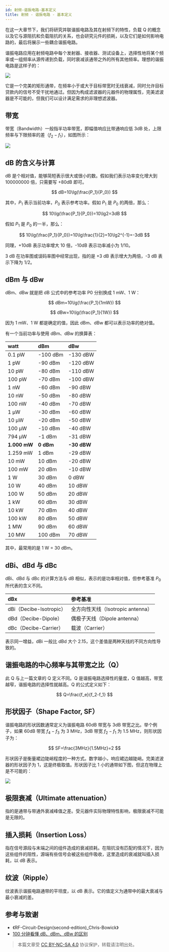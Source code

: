 ```yaml
---
id: 射频-谐振电路-基本定义
title: 射频 - 谐振电路 - 基本定义
---
```


在这一大章节下，我们将研究并联谐振电路及其在射频下的特性，负载 Q 的概念以及它与源阻抗和负载阻抗的关系，也会研究元件的损耗，以及它们是如何影响电路的，最后将展示一些耦合谐振电路。

谐振电路应用在射频电路中每个发射器、接收器、测试设备上，选择性地将某个频率或一组频率从源传递到负载，同时衰减该通带之外的所有其他频率。理想的谐振电路是这样子的：

![](https://wiki-media-1253965369.cos.ap-guangzhou.myqcloud.com/img/20220411160533.png)

它是一个完美的矩形通带，在频率小于或大于目标带宽时无线衰减，同时允许目标贷款内的信号不受干扰地通过。但因为构成滤波器的元器件的物理属性，完美滤波器是不可能的，但我们可以设计满足需求的非理想滤波器。

## 带宽

带宽（Bandwidth）一般指半功率带宽，即幅值响应比带通响应低 3dB 处，上限频率与下限频率的差（$f_2-f_1$），如图所示：

![](https://wiki-media-1253965369.cos.ap-guangzhou.myqcloud.com/img/20220411161650.png)

## dB 的含义与计算

dB 是个相对值，能够简短表示很大或很小的数。假如我们表示功率变化增大到 100000000 倍，只需要写 +80dB 即可。

$$
dB=10\lg(\frac{P_1}{P_0})
$$

其中，$P_1$ 表示当前功率，$P_0$ 表示参考功率。假如 $P_1$ 是 $P_0$ 的两倍，那么：

$$
10\lg(\frac{P_1}{P_0})=10\lg2=3dB
$$

假如 $P_1$ 是 $P_0$ 的一半，那么：

$$
10\lg(\frac{P_1}{P_0})=10\lg\frac{1}{2}=10\lg2^{-1}=-3dB
$$

同理，+10dB 表示功率增大 10 倍，-10dB 表示功率减小为 1/10。

3 dB 在功率图或误码率图中经常出现，指的是 +3 dB 表示增大为两倍，-3 dB 表示下降为 1/2。

## dBm 与 dBw

dBm、dBw 就是把 dB 公式中的参考功率 P0 分别换成 1 mW、1 W：

$$
dBm=10\lg(\frac{P_1}{1mW})
$$

$$
dBw=10\lg(\frac{P_1}{1W})
$$

因为 1 mW、1 W 都是确定的值，因此 dBm、dBw 都可以表示功率的绝对值。

有一个当前功率与使用 dBm、dBw 的换算表：

| watt         | dBm       | dBw         |
| :----------- | :-------- | :---------- |
| 0.1 pW       | -100 dBm  | -130 dBW    |
| 1 pW         | -90 dBm   | -120 dBW    |
| 10 pW        | -80 dBm   | -110 dBW    |
| 100 pW       | -70 dBm   | -100 dBW    |
| 1 nW         | -60 dBm   | -90 dBW     |
| 10 nW        | -50 dBm   | -80 dBW     |
| 100 nW       | -40 dBm   | -70 dBW     |
| 1 μW         | -30 dBm   | -60 dBW     |
| 10 μW        | -20 dBm   | -50 dBW     |
| 100 μW       | -10 dBm   | -40 dBW     |
| 794 μW       | -1 dBm    | -31 dBW     |
| **1.000 mW** | **0 dBm** | **-30 dBW** |
| 1.259 mW     | 1 dBm     | -29 dBW     |
| 10 mW        | 10 dBm    | -20 dBW     |
| 100 mW       | 20 dBm    | -10 dBW     |
| 1 W          | 30 dBm    | 0 dBW       |
| 10 W         | 40 dBm    | 10 dBW      |
| 100 W        | 50 dBm    | 20 dBW      |
| 1 kW         | 60 dBm    | 30 dBW      |
| 10 kW        | 70 dBm    | 40 dBW      |
| 100 kW       | 80 dBm    | 50 dBW      |
| 1 MW         | 90 dBm    | 60 dBW      |
| 10 MW        | 100 dBm   | 70 dBW      |

其中，最常用的是 1 W = 30 dBm。

## dBi、dBd 与 dBc

dBi、dBd 与 dBc 的计算方法与 dB 相似，表示的是功率相对值，但参考基准 $P_0$ 所代表的含义不同。

| dBx                     | 参考基准                          |
| :---------------------- | :-------------------------------- |
| dBi（Decibe-Isotropic） | 全方向性天线（Isotropic antenna） |
| dBd（Decibe-Dipole）    | 偶极子天线（Dipole antenna）      |
| dBc（Decibe-Carrier）   | 载波（Carrier）                   |

表示同一增益，dBi 一般比 dBd 大个 2.15，这个差值是两种天线的不同方向性导致的。

## 谐振电路的中心频率与其带宽之比（Q）

此 Q 与上一篇文章的 Q 定义不同。Q 是谐振电路选择性的量度，Q 值越高，带宽越窄，谐振电路的选择性就越高。Q 的公式定义如下：

$$
Q=\frac{f_e}{f_2-f_1}
$$

## 形状因子（Shape Factor, SF）

谐振电路的形状因数通常定义为谐振电路 60dB 带宽与 3dB 带宽之比。举个例子，如果 60dB 带宽 $f_4 - f_3$ 为 3 MHz，3dB 带宽 $f_2-f_1$ 为 1.5 MHz，则形状因子为：

$$
SF=\frac{3MHz}{1.5MHz}=2
$$

形状因子是衡量裙边陡峭程度的一种方式。数字越小，响应裙边越陡峭。完美滤波器的形状因子为 1，这是终极取值。形状因子比 1 小的通带如下图，但这在物理上是不可能的：

![](https://wiki-media-1253965369.cos.ap-guangzhou.myqcloud.com/img/20220411163003.png)

## 极限衰减（Ultimate attenuation）

指的是通带与带通外衰减峰值之差。受元器件实际物理特性影响，极限衰减不可能是无限的。

## 插入损耗（Insertion Loss）

指在信号源段与末端之间的组件造成的衰减损耗。在阻抗没有匹配的情况下，因为这些组件的阻性，源端有些信号会被这些组件吸收，这里造成的衰减就叫插入损耗，以 dB 表示。

## 纹波（Ripple）

纹波表示谐振电路通带的平坦度，以 dB 表示。它的值定义为通带中的最大衰减与最小衰减的差。

## 参考与致谢

- 《RF-Circuit-Design(second-edition)\_Chris-Bowick》
- [100 分钟看懂 dB、dBm、dBw 的区别](https://mp.weixin.qq.com/s/R2JhFOAvphBExxE2xb951Q)

> 本篇文章受 [CC BY-NC-SA 4.0](https://creativecommons.org/licenses/by/4.0/deed.zh) 协议保护，转载请注明出处。

